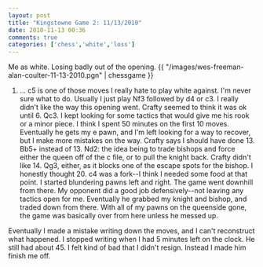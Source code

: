 ```yaml
---
layout: post
title: "Kingstowne Game 2: 11/13/2010"
date: 2010-11-13 00:36
comments: true
categories: ['chess','white','loss']
---
```

Me as white. Losing badly out of the opening.
{{ "/images/wes-freeman-alan-coulter-11-13-2010.pgn" | chessgame }}<!--more-->
1. ... c5 is one of those moves I really hate to play white against. I'm never sure what to do. Usually I just play Nf3 followed by d4 or c3. I really didn't like the way this opening went. Crafty seemed to think it was ok until 6. Qc3. I kept looking for some tactics that would give me his rook or a minor piece. I think I spent 50 minutes on the first 10 moves. Eventually he gets my e pawn, and I'm left looking for a way to recover, but I make more mistakes on the way. Crafty says I should have done 13. Bb5+ instead of 13. Nd2: the idea being to trade bishops and force either the queen off of the c file, or to pull the knight back. Crafty didn't like 14. Qg3, either, as it blocks one of the escape spots for the bishop. I honestly thought 20. c4 was a fork--I think I needed some food at that point. I started blundering pawns left and right. The game went downhill from there. My opponent did a good job defensively--not leaving any tactics open for me. Eventually he grabbed my knight and bishop, and traded down from there. With all of my pawns on the queenside gone, the game was basically over from here unless he messed up.

Eventually I made a mistake writing down the moves, and I can't reconstruct what happened. I stopped writing when I had 5 minutes left on the clock. He still had about 45. I felt kind of bad that I didn't resign. Instead I made him finish me off.
